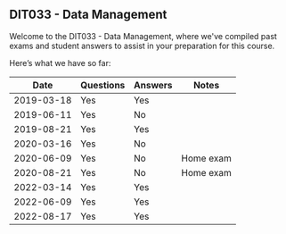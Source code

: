 ## DIT033 - Data Management
Welcome to the DIT033 - Data Management, where we've compiled past exams and student answers to assist in your preparation for this course.

Here’s what we have so far:

|    Date    | Questions | Answers |   Notes   |
|------------|-----------|---------|-----------|
| 2019-03-18 | Yes       | Yes     |           |
| 2019-06-11 | Yes       | No      |           |
| 2019-08-21 | Yes       | Yes     |           |
| 2020-03-16 | Yes       | No      |           |
| 2020-06-09 | Yes       | No      | Home exam |
| 2020-08-21 | Yes       | No      | Home exam |
| 2022-03-14 | Yes       | Yes     |           |
| 2022-06-09 | Yes       | Yes     |           |
| 2022-08-17 | Yes       | Yes     |           |
